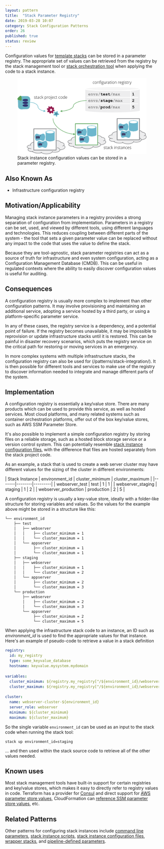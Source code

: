```yaml
---
layout: pattern
title:  "Stack Parameter Registry"
date: 2019-03-28 10:07
category: Stack Configuration Patterns
order: 26
published: true
status: review
---
```


Configuration values for [template stacks](/patterns/stack-replication/template-stack.html) can be stored in a parameter registry. The appropriate set of values can be retrieved from the registry by the stack management tool or [stack orchestration tool](/patterns/stack-orchestration/) when applying the code to a stack instance.


<figure>
  <img src="images/configuration-registry.png" alt="Stack instance configuration values can be stored in a parameter registry"/>
  <figcaption>Stack instance configuration values can be stored in a parameter registry.</figcaption>
</figure>


## Also Known As

- Infrastructure configuration registry


## Motivation/Applicability

Managing stack instance parameters in a registry provides a strong separation of configuration from implementation. Parameters in a registry can be set, used, and viewed by different tools, using different languages and technologies. This reduces coupling between different parts of the system - the tool that sets a given parameter value can be replaced without any impact to the code that uses the value to define the stack.

Because they are tool-agnostic, stack parameter registries can act as a source of truth for infrastructure and even system configuration, acting as a Configuration Management Database (CMDB). This can be useful in regulated contexts where the ability to easily discover configuration values is useful for auditing.


## Consequences

A configuration registry is usually more complex to implement than other configuration patterns. It may involve provisioning and maintaining an additional service, adopting a service hosted by a third party, or using a platform-specific parameter service.

In any of these cases, the registry service is a dependency, and a potential point of failure. If the registry becomes unavailable, it may be impossible to reprovision or update infrastructure stacks until it is restored. This can be painful in disaster recovery scenarios, which puts the registry service on the critical path for restoring or moving services in an emergency.

In more complex systems with multiple infrastructure stacks, the configuration registry can also be used for (/patterns/stack-integration/). It is then possible for different tools and services to make use of the registry to discover information needed to integrate and manage different parts of the system.


## Implementation

A configuration registry is essentially a key/value store. There are many products which can be used to provide this service, as well as hosted services. Most cloud platforms, and many related systems such as container orchestration platforms, offer out of the box key/value stores, such as AWS SSM Parameter Store.

It's also possible to implement a simple configuration registry by storing files on a reliable storage, such as a hosted block storage service or a version control system. This can potentially resemble [stack instance configuration files](stack-instance-configuration-file.html), with the difference that files are hosted separately from the stack project code.

As an example, a stack that is used to create a web server cluster may have different values for the sizing of the cluster in different environments:


| Stack Instance | environment_id | cluster_minimum | cluster_maximum |
|-------|--------|---------|
| webserver_test | test | 1 | 1 |
| webserver_staging | staging | 1 | 2 |
| webserver_production | production | 2 | 5 |


A configuration registry is usually a key-value store, ideally with a folder-like structure for storing variables and values. So the values for the example above might be stored in a structure like this:


~~~ console
└── environment_id
    ├── test
    │   ├── webserver
    │   │    ├── cluster_minimum = 1
    │   │    └── cluster_maximum = 1
    │   └── appserver
    │        ├── cluster_minimum = 1
    │        └── cluster_maximum = 1
    ├── staging
    │   ├── webserver
    │   │    ├── cluster_minimum = 1
    │   │    └── cluster_maximum = 2
    │   └── appserver
    │        ├── cluster_minimum = 2
    │        └── cluster_maximum = 3
    └── production
        ├── webserver
        │    ├── cluster_minimum = 2
        │    └── cluster_maximum = 3
        └── appserver
             ├── cluster_minimum = 2
             └── cluster_maximum = 5
~~~


When applying the infrastructure stack code to an instance, an ID such as *environment_id* is used to find the appropriate values for that instance. Here's an example of pseudo-code to retrieve a value in a stack definition


~~~ yaml
registry:
  id: my_registry
  type: some_keyvalue_database
  hostname: keyvalue.mysystem.mydomain

variables:
  cluster_minimum: ${registry.my_registry["/${environment_id}/webserver/cluster_minimum"]}
  cluster_maximum: ${registry.my_registry["/${environment_id}/webserver/cluster_maximum"]}

cluster:
  name: webserver-cluster-${environment_id}
  server_role: webserver
  minimum: ${cluster_minimum}
  maximum: ${cluster_maximum}
~~~


So the single variable `environment_id` can be used as an input to the stack code when running the stack tool:


~~~ console
stack up environment_id=staging
~~~


... and then used within the stack source code to retrieve all of the other values needed.


## Known uses

Most stack management tools have built-in support for certain registries and key/value stores, which makes it easy to directly refer to registry values in code. Terraform has a provider for [Consul](https://www.terraform.io/docs/providers/consul/index.html) and direct support for [AWS parameter store values](https://www.terraform.io/docs/providers/aws/d/ssm_parameter.html), CloudFormation can [reference SSM parameter store values](https://docs.aws.amazon.com/AWSCloudFormation/latest/UserGuide/dynamic-references.html#dynamic-references-ssm), etc.


## Related Patterns

Other patterns for configuring stack instances include [command line parameters](command-line-parameters.html), [stack instance scripts](stack-instance-script.html), [stack instance configuration files](stack-instance-configuration-file.html), [wrapper stacks](wrapper-stack.html), and [pipeline-defined parameters](pipeline-defined-parameters.html).


